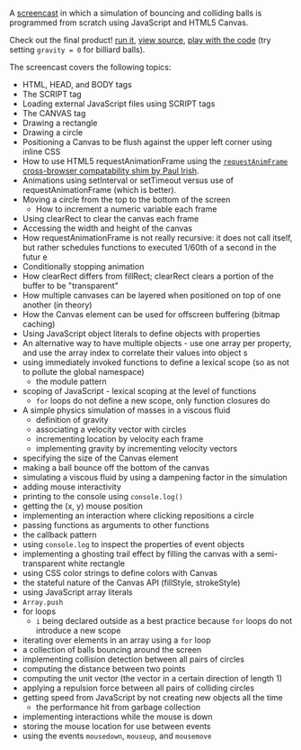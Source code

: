 A [screencast](http://www.youtube.com/watch?v=yF0T7lviBnY&feature=youtu.be) in which a simulation of bouncing and colliding balls is programmed from scratch using JavaScript and HTML5 Canvas.

Check out the final product! [run it](http://curran.github.com/screencasts/bouncingCircles/snapshots/snapshot17/index.html), [view source](https://github.com/curran/screencasts/blob/gh-pages/bouncingCircles/snapshots/snapshot17/script.js), [play with the code](http://jsbin.com/obodip/2/edit) (try setting `gravity = 0` for billiard balls).

The screencast covers the following topics:

 * HTML, HEAD, and BODY tags
 * The SCRIPT tag
 * Loading external JavaScript files using SCRIPT tags
 * The CANVAS tag
 * Drawing a rectangle
 * Drawing a circle
 * Positioning a Canvas to be flush against the upper left corner using inline CSS
 * How to use HTML5 requestAnimationFrame using the [`requestAnimFrame` cross-browser compatability shim by Paul Irish](http://paulirish.com/2011/requestanimationframe-for-smart-animating/).
 * Animations using setInterval or setTimeout versus use of requestAnimationFrame (which is better).
 * Moving a circle from the top to the bottom of the screen
   * How to increment a numeric variable each frame
 * Using clearRect to clear the canvas each frame
 * Accessing the width and height of the canvas
 * How requestAnimationFrame is not really recursive: it does not call itself, but rather schedules functions to executed 1/60th of a second in the futur e
 * Conditionally stopping animation
 * How clearRect differs from fillRect; clearRect clears a portion of the buffer to be "transparent"
 * How multiple canvases can be layered when positioned on top of one another (in theory)
 * How the Canvas element can be used for offscreen buffering (bitmap caching)
 * Using JavaScript object literals to define objects with properties
 * An alternative way to have multiple objects - use one array per property, and use the array index to correlate their values into object s
 * using immediately invoked functions to define a lexical scope (so as not to pollute the global namespace)
   * the module pattern
 * scoping of JavaScript - lexical scoping at the level of functions
   * `for` loops do not define a new scope, only function closures do
 * A simple physics simulation of masses in a viscous fluid
   * definition of gravity
   * associating a velocity vector with circles
   * incrementing location by velocity each frame
   * implementing gravity by incrementing velocity vectors
 * specifying the size of the Canvas element
 * making a ball bounce off the bottom of the canvas
 * simulating a viscous fluid by using a dampening factor in the simulation
 * adding mouse interactivity
 * printing to the console using `console.log()`
 * getting the (x, y) mouse position
 * implementing an interaction where clicking repositions a circle
 * passing functions as arguments to other functions
 * the callback pattern
 * using `console.log` to inspect the properties of event objects
 * implementing a ghosting trail effect by filling the canvas with a semi-transparent white rectangle
 * using CSS color strings to define colors with Canvas
 * the stateful nature of the Canvas API (fillStyle, strokeStyle)
 * using JavaScript array literals
 * `Array.push`
 * for loops
   * `i` being declared outside as a best practice because `for` loops do not introduce a new scope
 * iterating over elements in an array using a `for` loop
 * a collection of balls bouncing around the screen
 * implementing collision detection between all pairs of circles
 * computing the distance between two points
 * computing the unit vector (the vector in a certain direction of length 1)  
 * applying a repulsion force between all pairs of colliding circles
 * getting speed from JavaScript by not creating new objects all the time
   * the performance hit from garbage collection
 * implementing interactions while the mouse is down
 * storing the mouse location for use between events
 * using the events `mousedown`, `mouseup`, and `mousemove`
